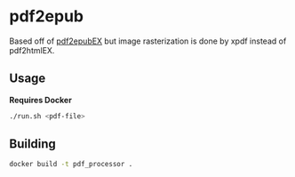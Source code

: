 # pdf2epub

Based off of [pdf2epubEX](https://github.com/dodeeric/pdf2epubex) but image rasterization is done by xpdf instead of pdf2htmlEX.

## Usage

**Requires Docker**

```bash
./run.sh <pdf-file>
```

## Building

```bash
docker build -t pdf_processor .
```
